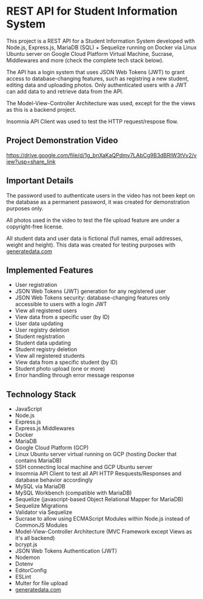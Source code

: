 # REST API for Student Information System

This project is a REST API for a Student Information System developed with Node.js, Express.js, MariaDB (SQL) + Sequelize running on Docker via Linux Ubuntu server on Google Cloud Platform Virtual Machine, Sucrase, Middlewares and more (check the complete tech stack below).

The API has a login system that uses JSON Web Tokens (JWT) to grant access to database-changing features, such as registring a new student, editing data and uploading photos. Only authenticated users with a JWT can add data to and retrieve data from the API.

The Model-View-Controller Architecture was used, except for the the views as this is a backend project.

Insomnia API Client was used to test the HTTP request/respose flow.

## Project Demonstration Video

https://drive.google.com/file/d/1g_bnXaKaQPdmv7LAbCg9B3dBRIW3tVv2/view?usp=share_link

## Important Details

The password used to authenticate users in the video has not been kept on the database as a permanent password, it was created for demonstration purposes only.

All photos used in the video to test the file upload feature are under a copyright-free license.

All student data and user data is fictional (full names, email addresses, weight and height). This data was created for testing purposes with [generatedata.com](https://generatedata.com/)

## Implemented Features

+ User registration
+ JSON Web Tokens (JWT) generation for any registered user
+ JSON Web Tokens security: database-changing features only accessible  to users with a login JWT
+ View all registered users
+ View data from a specific user (by ID)
+ User data updating
+ User registry deletion
+ Student registration
+ Student data updating
+ Student registry deletion
+ View all registered students
+ View data from a specific student  (by ID)
+ Student photo upload (one or more)
+ Error handling through error message response

## Technology Stack

+ JavaScript
+ Node.js
+ Express.js
+ Express.js Middlewares
+ Docker
+ MariaDB
+ Google Cloud Platform (GCP)
+ Linux Ubuntu server virtual running on GCP (hosting Docker that contains MariaDB)
+ SSH connecting local machine and GCP Ubuntu server
+ Insomnia API Client to test all API HTTP Resquests/Responses and database behavior accordingly
+ MySQL via MariaDB
+ MySQL Workbench (compatible with MariaDB)
+ Sequelize (javascript-based Object Relational Mapper for MariaDB)
+ Sequelize Migrations
+ Validator via Sequelize
+ Sucrase to allow using ECMAScript Modules within Node.js instead of CommonJS Modules
+ Model-View-Controller Architecture (MVC Framework except Views as it's all backend)
+ bcrypt.js
+ JSON Web Tokens Authentication (JWT)
+ Nodemon
+ Dotenv
+ EditorConfig
+ ESLint
+ Multer for file upload
+ [generatedata.com](https://generatedata.com/)

